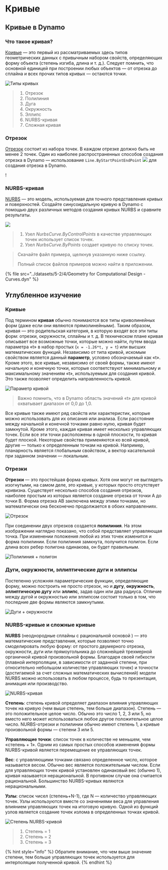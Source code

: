 # Кривые

## Кривые в Dynamo

### Что такое кривая?

[Кривые](4-curves.md#deep-dive-into...) — это первый из рассматриваемых здесь типов геометрических данных с привычным набором свойств, определяющих форму объекта (степень изгиба, длина и т. д.). Следует помнить, что основной единицей при построении любых объектов — от отрезка до сплайна и всех прочих типов кривых — остаются точки.

![Типы кривых](../images/5-2/4/CurveTypes.jpg)

> 1. Отрезок
> 2. Полилиния
> 3. Дуга
> 4. Окружность
> 5. Эллипс
> 6. NURBS-кривая
> 7. Сложная кривая

### Отрезок

[Отрезок](4-curves.md#lines) состоит из набора точек. В каждом отрезке должно быть не менее 2 точек. Один из наиболее распространенных способов создания отрезка в Dynamo — использование `Line.ByStartPointEndPoint` ![](images/5-2/4/Linebystartpointendpoint.jpg) для создания отрезка в Dynamo.

\![](<../images/5-2/4/curves - line by start point end point (1).jpg>)

### NURBS-кривая

[NURBS](4-curves.md#nurbs-+-polycurves) — это модель, используемая для точного представления кривых и поверхностей. Создайте синусоидальную кривую в Dynamo с помощью двух различных методов создания кривых NURBS и сравните результаты.

![](../images/5-2/4/curves-NurbsCurves.jpg)

> 1. Узел _NurbsCurve.ByControlPoints_ в качестве управляющих точек использует список точек.
> 2. Узел _NurbsCurve.ByPoints_ создает кривую по списку точек.

> Скачайте файл примера, щелкнув указанную ниже ссылку.
>
> Полный список файлов примеров можно найти в приложении.

{% file src="../datasets/5-2/4/Geometry for Computational Design - Curves.dyn" %}

## Углубленное изучение

### Кривые

Под термином **кривая** обычно понимаются все типы криволинейных форм (даже если они являются прямолинейными). Таким образом, кривая — это родительская категория, в которую входят все эти типы форм: отрезки, окружности, сплайны и т. д. В техническом плане кривая описывает все возможные точки, которые можно найти, путем ввода параметра «t» в набор простых (`x = -1.26*t, y = t`) или высших математических функций. Независимо от типа кривой, искомым свойством является данный **параметр**, условно обозначаемый как «t». Кроме этого, все кривые, независимо от своей формы, также имеют начальную и конечную точки, которые соответствуют минимальному и максимальному значениям «t», используемым для создания кривой. Это также позволяет определить направленность кривой.

![Параметр кривой](../images/5-2/4/CurveParameter.jpg)

> Важно помнить, что в Dynamo область значений «t» для кривой охватывает диапазон от 0,0 до 1,0.

Все кривые также имеют ряд свойств или характеристик, которые можно использовать для их описания или анализа. Если расстояние между начальной и конечной точками равно нулю, кривая будет замкнутой. Кроме этого, каждая кривая имеет несколько управляющих точек. Если все эти точки расположены в одной плоскости, то кривая будет плоской. Некоторые свойства применяются ко всей кривой, другие — только к определенным точкам на кривой. Например, планарность является глобальным свойством, а вектор касательной при заданном значении — локальным.

### Отрезки

**Отрезки** — это простейшая форма кривых. Хотя они могут не выглядеть изогнутыми, на самом деле, это кривые, у которых просто отсутствует кривизна. Существует несколько способов создания отрезков, наиболее простым из которых является создание отрезка от точки A до точки B. Форма отрезка AB заключена между этими точками, но математически она бесконечно продолжается в обоих направлениях.

![Отрезок](../images/5-2/4/Line.jpg)

При соединении двух отрезков создается **полилиния**. На этом изображении наглядно показано, что собой представляет управляющая точка. При изменении положения любой из этих точек изменится и форма полилинии. Если полилиния замкнута, получится полигон. Если длина всех ребер полигона одинакова, он будет правильным.

![Полилиния + полигон](../images/5-2/4/Polyline.jpg)

### Дуги, окружности, эллиптические дуги и эллипсы

Постепенно усложняя параметрические функции, определяющие форму, можно построить не просто отрезок, но и **дугу**, **окружность**, **эллиптическую дугу** или **эллипс**, задав один или два радиуса. Отличие между дугой и окружностью или эллипсом состоит только в том, что последние две формы являются замкнутыми.

![Дуги + окружности](../images/5-2/4/Arcs+Circles.jpg)

### NURBS-кривые и сложные кривые

**NURBS** (неоднородные сплайны с рациональной основой ) — это математические представления, которые позволяют точно смоделировать любую форму: от простого двумерного отрезка, окружности, дуги или прямоугольника до сложнейшей трехмерной органичной кривой произвольной формы. Благодаря своей гибкости (плавной интерполяции, в зависимости от заданной степени, при относительно небольшом количестве управляющих точек) и точности (достигаемой за счет сложных математических вычислений) модели NURBS можно использовать в любом процессе, будь то презентация, анимация или производство.

![NURBS-кривая](../images/5-2/4/NURBScurve.jpg)

**Степень**: степень кривой определяет диапазон влияния управляющих точек на кривую (чем выше степень, тем больше диапазон). Степень — это положительное целое число. Обычно это число 1, 2, 3 или 5, но вместо него может использоваться любое другое положительное целое число. NURBS-отрезки и полилинии обычно имеют степень 1, а кривые произвольной формы — степени 3 или 5.

**Управляющие точки**: список точек в количестве не меньшем, чем «степень + 1». Одним из самых простых способов изменения формы NURBS-кривой является перемещение ее управляющих точек.

**Вес**: с управляющими точками связано определенное число, которое называется весом. Обычно вес является положительным числом. Если для управляющих точек кривой установлен одинаковый вес (обычно 1), кривая называется нерациональной. В противном случае она считается рациональной. Большинство NURBS-кривых являются нерациональными.

**Узлы**: список чисел (степень+N-1), где N — количество управляющих точек. Узлы используются вместе со значениями веса для управления влиянием управляющих точек на итоговую кривую. Одной из функций узлов является создание точек излома в определенных точках кривой.

![Степень NURBS-кривой](../images/5-2/4/NURBScurve\_Degree.jpg)

> 1. Степень = 1
> 2. Степень = 2
> 3. Степень = 3

{% hint style="info" %} Обратите внимание, что чем выше значение степени, тем больше управляющих точек используется для интерполяции полученной кривой. {% endhint %}
